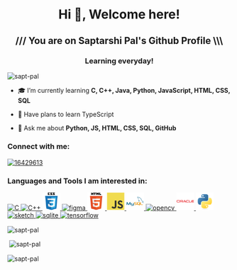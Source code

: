 <h1 align = "center">Hi 🤘, Welcome here! </h1>
<h2 align = "center"> /// You are on Saptarshi Pal's Github Profile \\\ </h2>
<h3 align = "center">Learning everyday! </h3>

<p align = "left"> <img src="https://komarev.com/ghpvc/?username=sapt-pal&label=Profile%20views&color=10b49f&style=flat-square" alt="sapt-pal" /> </p>

- 🎓 I’m currently learning **C, C++, Java, Python, JavaScript, HTML, CSS, SQL**

- 📝 Have plans to learn TypeScript

- 💬 Ask me about **Python, JS, HTML, CSS, SQL, GitHub**

<h3 align="left">Connect with me:</h3>
<p align="left">
<a href="https://stackoverflow.com/users/16429613" target="blank"><img align="center" src="https://raw.githubusercontent.com/rahuldkjain/github-profile-readme-generator/master/src/images/icons/Social/stack-overflow.svg" alt="16429613" height="30" width="40" /></a>
</p>

<h3 align="left">Languages and Tools I am interested in:</h3>
<p align="left">
<!-- <a href = "" target = "_blank" rel = "noreferrer">
<img src = "" alt = "" title = "" width = "40" height = "40"/>
</a> -->
<a href = "https://www.iso.org/standard/74528.html" target = "_blank" rel = "noreferrer">
<img src = "https://upload.wikimedia.org/wikipedia/commons/archive/3/35/20220802133510%21The_C_Programming_Language_logo.svg" alt = "C" title = "C language" width = "40" height = "40"/>
</a>
<a href = "" target = "_blank" rel = "noreferrer">
<img src = "https://upload.wikimedia.org/wikipedia/commons/1/18/ISO_C%2B%2B_Logo.svg" alt = "C++" width = "40" height = "40"/>
</a>
<a href="https://www.w3schools.com/css/" target="_blank" rel="noreferrer">
<img src="https://raw.githubusercontent.com/devicons/devicon/master/icons/css3/css3-original-wordmark.svg" alt="css3" width="40" height="40"/>
</a>
<a href="https://www.figma.com/" target="_blank" rel="noreferrer">
<img src="https://www.vectorlogo.zone/logos/figma/figma-icon.svg" alt="figma" width="40" height="40"/>
</a>
<a href="https://www.w3.org/html/" target="_blank" rel="noreferrer">
<img src="https://raw.githubusercontent.com/devicons/devicon/master/icons/html5/html5-original-wordmark.svg" alt="html5" width="40" height="40"/>
</a>
<a href="https://developer.mozilla.org/en-US/docs/Web/JavaScript" target="_blank" rel="noreferrer">
<img src="https://raw.githubusercontent.com/devicons/devicon/master/icons/javascript/javascript-original.svg" alt="javascript" width="40" height="40"/>
</a>
<a href="https://www.mysql.com/" target="_blank" rel="noreferrer">
<img src="https://raw.githubusercontent.com/devicons/devicon/master/icons/mysql/mysql-original-wordmark.svg" alt="mysql" width="40" height="40"/>
</a>
<a href="https://opencv.org/" target="_blank" rel="noreferrer"> <img src="https://www.vectorlogo.zone/logos/opencv/opencv-icon.svg" alt="opencv" width="40" height="40"/>
</a>
<a href="https://www.oracle.com/" target="_blank" rel="noreferrer">
<img src="https://raw.githubusercontent.com/devicons/devicon/master/icons/oracle/oracle-original.svg" alt="oracle" width="40" height="40"/>
</a>
<a href="https://www.python.org" target="_blank" rel="noreferrer">
<img src="https://raw.githubusercontent.com/devicons/devicon/master/icons/python/python-original.svg" alt="python" width="40" height="40"/>
</a>
<a href="https://www.sketch.com/" target="_blank" rel="noreferrer">
<img src="https://www.vectorlogo.zone/logos/sketchapp/sketchapp-icon.svg" alt="sketch" width="40" height="40"/>
</a>
<a href="https://www.sqlite.org/" target="_blank" rel="noreferrer">
<img src="https://www.vectorlogo.zone/logos/sqlite/sqlite-icon.svg" alt="sqlite" width="40" height="40"/>
</a>
<a href="https://www.tensorflow.org" target="_blank" rel="noreferrer">
<img src="https://www.vectorlogo.zone/logos/tensorflow/tensorflow-icon.svg" alt="tensorflow" width="40" height="40"/>
</a>
</p>

<p><img align="center" src="https://github-readme-stats.vercel.app/api/top-langs?username=sapt-pal&langs_count=10&show_icons=true&theme=tokyonight&title_color=b7f4ff&text_color=faffd2&bg_color=070d81&hide_border=true&cache_seconds=1800&locale=en&layout=compact" alt="sapt-pal" /></p>



<p>&nbsp;<img align="center" src="https://github-readme-stats.vercel.app/api?username=sapt-pal&show_icons=true&theme=tokyonight&title_color=b7f4ff&text_color=faffd2&bg_color=070d81&hide_border=true&locale=en" alt="sapt-pal" /></p>



<p><img align="center" src="https://github-readme-streak-stats.herokuapp.com/?user=sapt-pal&theme=dark" alt="sapt-pal" /></p>

